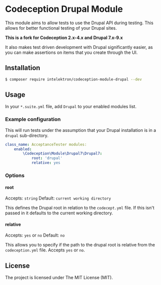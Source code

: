 # Codeception Drupal Module

This module aims to allow tests to use the Drupal API during testing. This allows for better functional testing of your Drupal sites.

**This is a fork for Codeception 2.x-4.x and Drupal 7.x-9.x**

It also makes test driven development with Drupal significantly easier, as you can make assertions on items that you create through the UI.

## Installation

```bash
$ composer require intelektron/codeception-module-drupal --dev
```

## Usage

In your `*.suite.yml` file, add `Drupal` to your enabled modules list.

### Example configuration

This will run tests under the assumption that your Drupal installation is in a
`drupal` sub-directory.

```yaml
class_name: AcceptanceTester modules:
    enabled:
        \Codeception\Module\Drupal7\Drupal7:
            root: 'drupal'
            relative: yes
```

### Options

#### root
Accepts: `string` Default: `current working directory`

This defines the Drupal root in relation to the `codecept.yml` file. If this isn't passed in it defaults to the current working directory.

#### relative
Accepts: `yes` or `no` Default: `no`

This allows you to specify if the path to the drupal root is relative from the
`codeception.yml` file. Accepts `yes` or `no`.

## License

The project is licensed under The MIT License (MIT).
